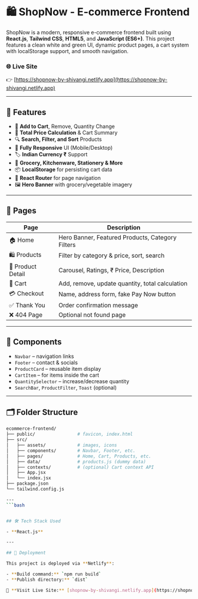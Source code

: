 # 🛍️ ShopNow - E-commerce Frontend

ShopNow is a modern, responsive e-commerce frontend built using **React.js**, **Tailwind CSS**, **HTML5**, and **JavaScript (ES6+)**. This project features a clean white and green UI, dynamic product pages, a cart system with localStorage support, and smooth navigation.

### 🌐 Live Site
👉 [https://shopnow-by-shivangi.netlify.app](https://shopnow-by-shivangi.netlify.app)

---

## 📌 Features

- 🛒 **Add to Cart**, Remove, Quantity Change
- 🧮 **Total Price Calculation** & Cart Summary
- 🔍 **Search, Filter, and Sort** Products
- 💚 **Fully Responsive** UI (Mobile/Desktop)
- 🏷️ **Indian Currency ₹** Support
- 🥦 **Grocery, Kitchenware, Stationery & More**
- 📦 **LocalStorage** for persisting cart data
- 🧭 **React Router** for page navigation
- 🖼️ **Hero Banner** with grocery/vegetable imagery
  
---

## 🧪 Pages

| Page | Description |
|------|-------------|
| 🏠 Home | Hero Banner, Featured Products, Category Filters |
| 🛍️ Products | Filter by category & price, sort, search |
| 📄 Product Detail | Carousel, Ratings, ₹ Price, Description |
| 🛒 Cart | Add, remove, update quantity, total calculation |
| 💳 Checkout | Name, address form, fake Pay Now button |
| ✅ Thank You | Order confirmation message |
| ❌ 404 Page | Optional not found page |

---

## 🧩 Components

- `Navbar` – navigation links
- `Footer` – contact & socials
- `ProductCard` – reusable item display
- `CartItem` – for items inside the cart
- `QuantitySelector` – increase/decrease quantity
- `SearchBar`, `ProductFilter`, `Toast` (optional)

---

## 🗂️ Folder Structure

```bash
ecommerce-frontend/
├── public/                # favicon, index.html
├── src/
│   ├── assets/            # images, icons
│   ├── components/        # Navbar, Footer, etc.
│   ├── pages/             # Home, Cart, Products, etc.
│   ├── data/              # products.js (dummy data)
│   ├── contexts/          # (optional) Cart context API
│   ├── App.jsx
│   └── index.jsx
├── package.json
└── tailwind.config.js

---
```bash


## 🛠 Tech Stack Used

- **React.js**

---

## 🚀 Deployment

This project is deployed via **Netlify**:

- **Build command:** `npm run build`
- **Publish directory:** `dist`

🔗 **Visit Live Site:** [shopnow-by-shivangi.netlify.app](https://shopnow-by-shivangi.netlify.app)





